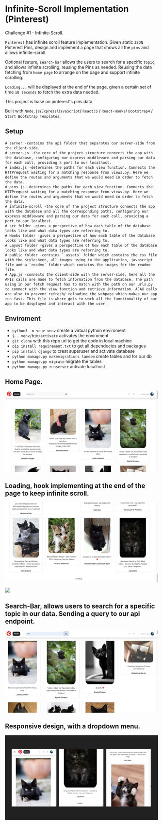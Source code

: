 # Infinite-Scroll Implementation (Pinterest)

Challenge #1 - Infinite-Scroll.

`Pinterest` has infinite scroll feature implementation. Given static `JSON` Pinterest Pins, design and implement a page that shows all the `pins` and allows infinite-scroll.

Optional feature, `search-bar` allows the users to search for a specific `topic`, and allows infinite scrolling, reusing the Pins as needed. Reusing the data fetching from `home page` to arrange on the page and support infinite scrolling.

`Loading...` will be displayed at the end of the page, given a certain set of time `10 seconds` to fetch the extra data needed.

This project is base on pinterest's pins data.

Built with `Node.js`/`Express`/`JavaScript`/ `ReactJS` / `React-Hooks`/ `Bootstrap4` / `Start Bootstrap Templates`.

## Setup

```
# server -contains the api folder that separates our server-side from the client-side.
# server.js -the core of the project structure connects the app with the database, configuring our express middleware and parsing our data for each call, providing a port to our localhost.
# index.js -determines the paths for each view function. Connects the HTTPrequest waiting for a matching response from views.py. Here we define the routes and arguments that we would need in order to fetch the data.
# pins.js -determines the paths for each view function. Connects the HTTPrequest waiting for a matching response from views.py. Here we define the routes and arguments that we would need in order to fetch the data.
# infinite-scroll -the core of the project structure connects the app with the database and all the corresponding paths, configuring our express middleware and parsing our data for each call, providing a port to our localhost.
# src folder -gives a perspective of how each table of the database looks like and what data types are referring to.
# Hooks folder -gives a perspective of how each table of the database looks like and what data types are referring to.
# Layout folder -gives a perspective of how each table of the database looks like and what data types are referring to.
# public folder -contains ` assets` folder which contains the css file with the stylesheet, all images using in the application, javascript file and a `readme` folder which contains the images for the readme file.
# App.js -connects the client-side with the server-side, here all the APIs calls are made to fetch information from the database. The path using in our fetch request has to match with the path on our urls.py to connect with the view function and retrieve information. AJAX calls are also to prevent refresh/ reloading the webpage which makes our app run fast. This file is where gets to work all the functionality of our app to be displayed and interact with the user.

```

## Enviroment

- `python3 -m venv venv` create a virtual python enviroment
- `$ . venv/bin/activate` activates the enviroment
- `git clone` with this repo url to get the code in local machine
- `pip install requirement.txt` to get all dependecies and packages
- `pip install django` to creat superuser and activate database
- `python manage.py makemigrations tandem` create tables and for our db
- `python manage.py migrate` migrate the tables
- `python manage.py runserver` activate localhost

## Home Page.

![](/infinite-scroll/public/assets/redmePics/infinite-scroll-home.png)

## Loading, hook implementing at the end of the page to keep infinite scroll.

![](/infinite-scroll/public/assets/redmePics/infinite-scroll-loading.png)

![](/infinite-scroll/public/assets/redmePics/infinite-scroll-new-loading.png)

## Search-Bar, allows users to search for a specific topic in our data. Sending a query to our api endpoint.

![](/infinite-scroll/public/assets/redmePics/infinite-scroll-search-bar.png)

## Responsive design, with a dropdown menu.

![](/infinite-scroll/public/assets/redmePics/responsive-design-infinite-scroll.png)
